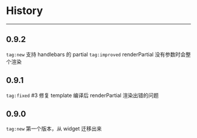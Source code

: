 # History

---

## 0.9.2

`tag:new` 支持 handlebars 的 partial
`tag:improved` renderPartial 没有参数时会整个渲染

## 0.9.1

`tag:fixed` #3 修复 template 编译后 renderPartial 渲染出错的问题

## 0.9.0

`tag:new` 第一个版本，从 widget 迁移出来